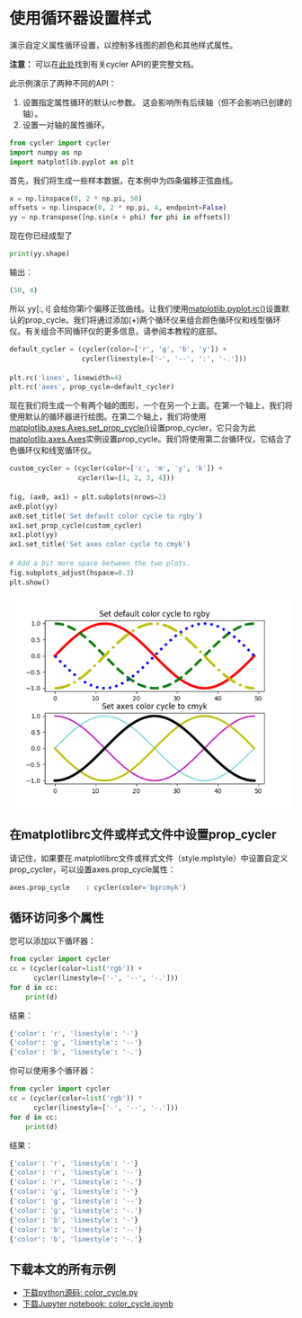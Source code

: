 # 使用循环器设置样式

演示自定义属性循环设置，以控制多线图的颜色和其他样式属性。

**注意：** 可以在[此处](http://matplotlib.org/cycler/)找到有关cycler API的更完整文档。

此示例演示了两种不同的API：

1. 设置指定属性循环的默认rc参数。 这会影响所有后续轴（但不会影响已创建的轴）。
1. 设置一对轴的属性循环。

```python
from cycler import cycler
import numpy as np
import matplotlib.pyplot as plt
```

首先，我们将生成一些样本数据，在本例中为四条偏移正弦曲线。

```python
x = np.linspace(0, 2 * np.pi, 50)
offsets = np.linspace(0, 2 * np.pi, 4, endpoint=False)
yy = np.transpose([np.sin(x + phi) for phi in offsets])
```

现在你已经成型了

```python
print(yy.shape)
```

输出：

```python
(50, 4)
```

所以 yy[:, i] 会给你第i个偏移正弦曲线。让我们使用[matplotlib.pyplot.rc()](https://matplotlib.org/api/_as_gen/matplotlib.pyplot.rc.html#matplotlib.pyplot.rc)设置默认的prop_cycle。我们将通过添加(+)两个循环仪来组合颜色循环仪和线型循环仪。有关组合不同循环仪的更多信息，请参阅本教程的底部。

```python
default_cycler = (cycler(color=['r', 'g', 'b', 'y']) +
                  cycler(linestyle=['-', '--', ':', '-.']))

plt.rc('lines', linewidth=4)
plt.rc('axes', prop_cycle=default_cycler)
```

现在我们将生成一个有两个轴的图形，一个在另一个上面。在第一个轴上，我们将使用默认的循环器进行绘图。在第二个轴上，我们将使用[matplotlib.axes.Axes.set_prop_cycle()](https://matplotlib.org/api/_as_gen/matplotlib.axes.Axes.set_prop_cycle.html#matplotlib.axes.Axes.set_prop_cycle)设置prop_cycler，它只会为此[matplotlib.axes.Axes](https://matplotlib.org/api/axes_api.html#matplotlib.axes.Axes)实例设置prop_cycle。我们将使用第二台循环仪，它结合了色循环仪和线宽循环仪。

```python
custom_cycler = (cycler(color=['c', 'm', 'y', 'k']) +
                 cycler(lw=[1, 2, 3, 4]))

fig, (ax0, ax1) = plt.subplots(nrows=2)
ax0.plot(yy)
ax0.set_title('Set default color cycle to rgby')
ax1.set_prop_cycle(custom_cycler)
ax1.plot(yy)
ax1.set_title('Set axes color cycle to cmyk')

# Add a bit more space between the two plots.
fig.subplots_adjust(hspace=0.3)
plt.show()
```

![用cycler定型示例](/static/images/tutorials/sphx_glr_color_cycle_001.png)

## 在matplotlibrc文件或样式文件中设置prop_cycler

请记住，如果要在.matplotlibrc文件或样式文件（style.mplstyle）中设置自定义prop_cycler，可以设置axes.prop_cycle属性：

```python
axes.prop_cycle    : cycler(color='bgrcmyk')
```

## 循环访问多个属性

您可以添加以下循环器：

```python
from cycler import cycler
cc = (cycler(color=list('rgb')) +
      cycler(linestyle=['-', '--', '-.']))
for d in cc:
    print(d)
```

结果：

```python
{'color': 'r', 'linestyle': '-'}
{'color': 'g', 'linestyle': '--'}
{'color': 'b', 'linestyle': '-.'}
```

你可以使用多个循环器：

```python
from cycler import cycler
cc = (cycler(color=list('rgb')) *
      cycler(linestyle=['-', '--', '-.']))
for d in cc:
    print(d)
```

结果：

```python
{'color': 'r', 'linestyle': '-'}
{'color': 'r', 'linestyle': '--'}
{'color': 'r', 'linestyle': '-.'}
{'color': 'g', 'linestyle': '-'}
{'color': 'g', 'linestyle': '--'}
{'color': 'g', 'linestyle': '-.'}
{'color': 'b', 'linestyle': '-'}
{'color': 'b', 'linestyle': '--'}
{'color': 'b', 'linestyle': '-.'}
```

## 下载本文的所有示例

- [下载python源码: color_cycle.py](https://matplotlib.org/_downloads/1f3835aefda3bd4f236d497eb3c144a7/color_cycle.py)
- [下载Jupyter notebook: color_cycle.ipynb](https://matplotlib.org/_downloads/a1e8abef996b274af371201c7786a041/color_cycle.ipynb)
